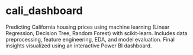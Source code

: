 # cali_dashboard
Predicting California housing prices using machine learning (Linear Regression, Decision Tree, Random Forest) with scikit-learn. Includes data preprocessing, feature engineering, EDA, and model evaluation. Final insights visualized using an interactive Power BI dashboard.
